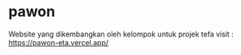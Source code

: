 # pawon

Website yang dikembangkan oleh kelompok untuk projek tefa
visit : https://pawon-eta.vercel.app/
